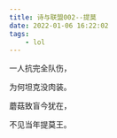 ```yaml
---
title: 诗与联盟002--提莫
date: 2022-01-06 16:22:02
tags:
    - lol
---
```

一人抗完全队伤，

为何坦克没肉装。
<!--more-->
蘑菇致盲今犹在，

不见当年提莫王。
